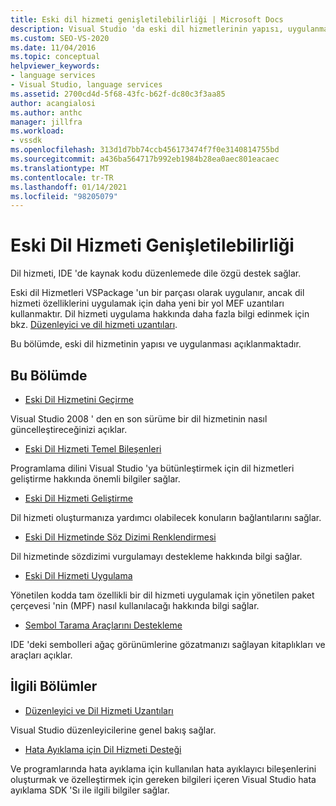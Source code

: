 ```yaml
---
title: Eski dil hizmeti genişletilebilirliği | Microsoft Docs
description: Visual Studio 'da eski dil hizmetlerinin yapısı, uygulanması ve genişletilebilirliği hakkında bilgi edinin.
ms.custom: SEO-VS-2020
ms.date: 11/04/2016
ms.topic: conceptual
helpviewer_keywords:
- language services
- Visual Studio, language services
ms.assetid: 2700cd4d-5f68-43fc-b62f-dc80c3f3aa85
author: acangialosi
ms.author: anthc
manager: jillfra
ms.workload:
- vssdk
ms.openlocfilehash: 313d1d7bb74ccb456173474f7f0e3140814755bd
ms.sourcegitcommit: a436ba564717b992eb1984b28ea0aec801eacaec
ms.translationtype: MT
ms.contentlocale: tr-TR
ms.lasthandoff: 01/14/2021
ms.locfileid: "98205079"
---
```

# <a name="legacy-language-service-extensibility"></a>Eski Dil Hizmeti Genişletilebilirliği
Dil hizmeti, IDE 'de kaynak kodu düzenlemede dile özgü destek sağlar.

 Eski dil Hizmetleri VSPackage 'un bir parçası olarak uygulanır, ancak dil hizmeti özelliklerini uygulamak için daha yeni bir yol MEF uzantıları kullanmaktır. Dil hizmeti uygulama hakkında daha fazla bilgi edinmek için bkz. [Düzenleyici ve dil hizmeti uzantıları](../../extensibility/editor-and-language-service-extensions.md).

 Bu bölümde, eski dil hizmetinin yapısı ve uygulanması açıklanmaktadır.

## <a name="in-this-section"></a>Bu Bölümde
- [Eski Dil Hizmetini Geçirme](../../extensibility/internals/migrating-a-legacy-language-service.md)

 Visual Studio 2008 ' den en son sürüme bir dil hizmetinin nasıl güncelleştireceğinizi açıklar.

- [Eski Dil Hizmeti Temel Bileşenleri](../../extensibility/internals/legacy-language-service-essentials.md)

 Programlama dilini Visual Studio 'ya bütünleştirmek için dil hizmetleri geliştirme hakkında önemli bilgiler sağlar.

- [Eski Dil Hizmeti Geliştirme](../../extensibility/internals/developing-a-legacy-language-service.md)

 Dil hizmeti oluşturmanıza yardımcı olabilecek konuların bağlantılarını sağlar.

- [Eski Dil Hizmetinde Söz Dizimi Renklendirmesi](../../extensibility/internals/syntax-coloring-in-a-legacy-language-service.md)

 Dil hizmetinde sözdizimi vurgulamayı destekleme hakkında bilgi sağlar.

- [Eski Dil Hizmeti Uygulama](../../extensibility/internals/implementing-a-legacy-language-service1.md)

 Yönetilen kodda tam özellikli bir dil hizmeti uygulamak için yönetilen paket çerçevesi 'nin (MPF) nasıl kullanılacağı hakkında bilgi sağlar.

- [Sembol Tarama Araçlarını Destekleme](../../extensibility/internals/supporting-symbol-browsing-tools.md)

 IDE 'deki sembolleri ağaç görünümlerine gözatmanızı sağlayan kitaplıkları ve araçları açıklar.

## <a name="related-sections"></a>İlgili Bölümler
- [Düzenleyici ve Dil Hizmeti Uzantıları](../../extensibility/editor-and-language-service-extensions.md)

 Visual Studio düzenleyicilerine genel bakış sağlar.

- [Hata Ayıklama için Dil Hizmeti Desteği](../../extensibility/internals/language-service-support-for-debugging.md)

 Ve programlarında hata ayıklama için kullanılan hata ayıklayıcı bileşenlerini oluşturmak ve özelleştirmek için gereken bilgileri içeren Visual Studio hata ayıklama SDK 'Sı ile ilgili bilgiler sağlar.
